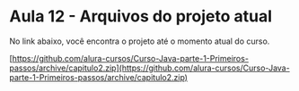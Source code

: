 # Aula 12 - Arquivos do projeto atual

No link abaixo, você encontra o projeto até o momento atual do curso.

[https://github.com/alura-cursos/Curso-Java-parte-1-Primeiros-passos/archive/capitulo2.zip](https://github.com/alura-cursos/Curso-Java-parte-1-Primeiros-passos/archive/capitulo2.zip)